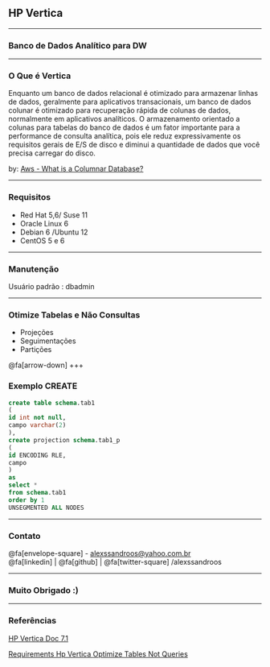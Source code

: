 ## HP Vertica
___
### Banco de Dados Analítico para DW
---
### O Que é Vertica
Enquanto um banco de dados relacional é otimizado para armazenar linhas de dados, geralmente para aplicativos transacionais, um banco de dados colunar é otimizado para recuperação rápida de colunas de dados, normalmente em aplicativos analíticos. O armazenamento orientado a colunas para tabelas do banco de dados é um fator importante para a performance de consulta analítica, pois ele reduz expressivamente os requisitos gerais de E/S de disco e diminui a quantidade de dados que você precisa carregar do disco.

by: [Aws - What is a Columnar Database?](https://aws.amazon.com/nosql/columnar/?nc1=h_ls)

---
### Requisitos
- Red Hat 5,6/ Suse 11
- Oracle Linux 6
- Debian 6 /Ubuntu 12
- CentOS 5 e 6

---
### Manutenção  

Usuário padrão : dbadmin

---
### Otimize Tabelas e Não Consultas
 - Projeções
 - Seguimentações
 - Partições
 
 @fa[arrow-down]
+++
### Exemplo CREATE
```sql
create table schema.tab1
(
id int not null,
campo varchar(2) 
),
create projection schema.tab1_p 
(
id ENCODING RLE,
campo
)
as 
select *
from schema.tab1
order by 1 
UNSEGMENTED ALL NODES
```

---
### Contato
@fa[envelope-square] - alexssandroos@yahoo.com.br
<br>
@fa[linkedin] | @fa[github] | @fa[twitter-square] /alexssandroos

---
### Muito Obrigado :)

---
### Referências

[HP Vertica Doc 7.1](http://my.vertica.com/docs/Ecosystem/Amazon/HP_Vertica_7.1.x_Vertica_AWS.pdf)

[Requirements Hp Vertica ](https://my.vertica.com/docs/7.0.x/HTML/index.htm#Authoring/InstallationGuide/PlatformRequirementsAndRecommendations.htm%3FTocPath%3DInstallation%2520Guide%7CBefore%2520You%2520Install%2520Vertica%7CPlatform%2520Requirements%2520and%2520Recommendations%7C_____0)
[Optimize Tables Not Queries](https://github.com/jackghm/Vertica/wiki/Optimize-Tables-Not-Queries)


